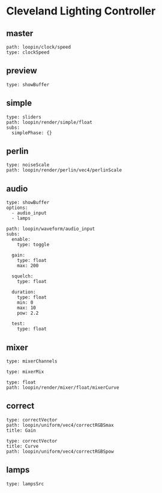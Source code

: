 # Cleveland Lighting Controller

## master

``` control
path: loopin/clock/speed
type: clockSpeed
```

## preview

``` control
type: showBuffer
```

## simple

``` control
type: sliders
path: loopin/render/simple/float
subs:
  simplePhase: {}
```

## perlin
``` control
type: noiseScale
path: loopin/render/perlin/vec4/perlinScale
```

## audio

``` control
type: showBuffer
options: 
  - audio_input
  - lamps
```

``` control
path: loopin/waveform/audio_input
subs:
  enable:
    type: toggle

  gain: 
    type: float
    max: 200
  
  squelch: 
    type: float

  duration:
    type: float
    min: 0
    max: 10
    pow: 2.2

  test: 
    type: float
```



## mixer

``` control
type: mixerChannels
````

``` control
type: mixerMix
````

``` control
type: float
path: loopin/render/mixer/float/mixerCurve
````

## correct

``` control
type: correctVector
path: loopin/uniform/vec4/correctRGBSmax
title: Gain
```

``` control
type: correctVector
title: Curve
path: loopin/uniform/vec4/correctRGBSpow
```



## lamps

``` control
type: lampsSrc
```
